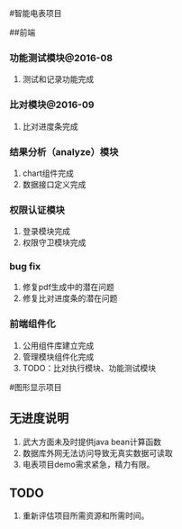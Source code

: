 #智能电表项目

##前端

### 功能测试模块@**2016-08**
1. 测试和记录功能完成

### 比对模块@**2016-09**
1. 比对进度条完成

### 结果分析（analyze）模块
1. chart组件完成
2. 数据接口定义完成

### 权限认证模块
1. 登录模块完成
2. 权限守卫模块完成

### bug fix
1. 修复pdf生成中的潜在问题
2. 修复比对进度条的潜在问题

### 前端组件化
1.  公用组件库建立完成
2.  管理模块组件化完成
3.  TODO：比对执行模块、功能测试模块

#图形显示项目
## 无进度说明
1. 武大方面未及时提供java bean计算函数
2. 数据库外网无法访问导致无真实数据可读取
3. 电表项目demo需求紧急，精力有限。
## TODO
1. 重新评估项目所需资源和所需时间。